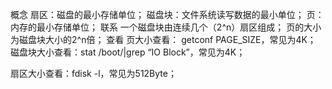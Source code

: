 概念
扇区：磁盘的最小存储单位；
磁盘块：文件系统读写数据的最小单位；
页：内存的最小存储单位；
联系
一个磁盘块由连续几个（2^n）扇区组成；
页的大小为磁盘块大小的2^n倍；
查看
页大小查看： getconf PAGE_SIZE，常见为4K；
磁盘块大小查看：stat /boot/|grep “IO Block”，常见为4K；

扇区大小查看：fdisk -l，常见为512Byte；

